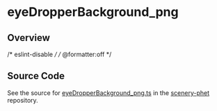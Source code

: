 # eyeDropperBackground_png

## Overview

/* eslint-disable */
/* @formatter:off */



## Source Code

See the source for [eyeDropperBackground_png.ts](https://github.com/phetsims/scenery-phet/blob/main/images/eyeDropperBackground_png.ts) in the [scenery-phet](https://github.com/phetsims/scenery-phet) repository.
